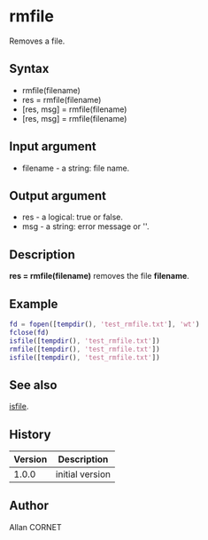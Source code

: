 # rmfile

Removes a file.

## Syntax

- rmfile(filename)
- res = rmfile(filename)
- [res, msg] = rmfile(filename)
- [res, msg] = rmfile(filename)

## Input argument

- filename - a string: file name.

## Output argument

- res - a logical: true or false.
- msg - a string: error message or ''.

## Description

  <p><b>res = rmfile(filename)</b> removes the file <b>filename</b>.</p>

## Example

```matlab
fd = fopen([tempdir(), 'test_rmfile.txt'], 'wt')
fclose(fd)
isfile([tempdir(), 'test_rmfile.txt'])
rmfile([tempdir(), 'test_rmfile.txt'])
isfile([tempdir(), 'test_rmfile.txt'])
```

## See also

[isfile](isfile.md).

## History

| Version | Description     |
| ------- | --------------- |
| 1.0.0   | initial version |

## Author

Allan CORNET
